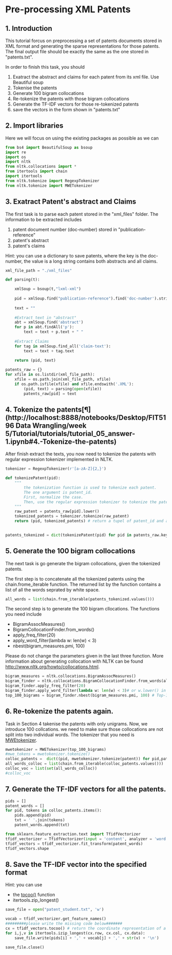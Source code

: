 # Pre-processing XML Patents

## 1. Introduction

This tutorial forcus on preprocessing a set of patents documents stored in XML format and generating the sparse representations for those patents. The final output file should be exactly the same as the one stored in "patents.txt".

In order to finish this task, you should

1. Exatract the abstract and claims for each patent from its xml file. Use Beautiful soup
2. Tokenise the patents
3. Generate 100 bigram collocations
4. Re-tokenize the patents with those bigram collocations
5. Generate the TF-IDF vectors for those re-tokenized patents
6. save the vectors in the form shown in "patents.txt"

## 2. Import libraries

Here we will focus on using the existing packages as possible as we can

```python
from bs4 import BeautifulSoup as bsoup
import re
import os
import nltk
from nltk.collocations import *
from itertools import chain
import itertools
from nltk.tokenize import RegexpTokenizer
from nltk.tokenize import MWETokenizer 
```



## 3. Exatract Patent's abstract and Claims

The first task is to parse each patent stored in the "xml_files" folder. The information to be extracted includes

1. patent document number (doc-number) stored in "publication-reference"
2. patent's abstract
3. patent's claims

Hint: you can use a dictionary to save patents, where the key is the doc-number, the value is a long string contains both abstracts and all claims.

```python
xml_file_path = "./xml_files"
```

```python
def parsing(t):

    xmlSoup = bsoup(t,"lxml-xml")
    
    pid = xmlSoup.find("publication-reference").find('doc-number').string 
    
    text = ""
    
    #Extract text in "abstract"    
    abt = xmlSoup.find('abstract')
    for p in abt.findAll('p'):
        text = text + p.text + " "
    
    #Extract Claims 
    for tag in xmlSoup.find_all('claim-text'):
        text = text + tag.text
        
    return (pid, text)
```

```python
patents_raw = {}
for xfile in os.listdir(xml_file_path): 
    xfile = os.path.join(xml_file_path, xfile)
    if os.path.isfile(xfile) and xfile.endswith('.XML'): 
        (pid, text) = parsing(open(xfile))
        patents_raw[pid] = text
```



## 4. Tokenize the patents[¶](http://localhost:8888/notebooks/Desktop/FIT5196 Data Wrangling/week 5/Tutorial/tutorials/tutorial_05_answer-1.ipynb#4.-Tokenize-the-patents)

After finish extract the texts, you now need to tokenize the patents with regular expression tokenizer implemented in NLTK.

```python
tokenizer = RegexpTokenizer(r'[a-zA-Z]{2,}') 
```

```python
def tokenizePatent(pid):
    """
        the tokenization function is used to tokenize each patent.
        The one argument is patent_id.
        First, normalize the case.
        Then, use the regular expression tokenizer to tokenize the patent with the specified id
    """
    raw_patent = patents_raw[pid].lower() 
    tokenized_patents = tokenizer.tokenize(raw_patent)
    return (pid, tokenized_patents) # return a tupel of patent_id and a list of tokens

  
patents_tokenized = dict(tokenizePatent(pid) for pid in patents_raw.keys())  
```

## 5. Generate the 100 bigram collocations

The next task is go generate the bigram collocations, given the tokenized patents.

The first step is to concatenate all the tokenized patents using the chain.frome_iterable function. The returned list by the function contains a list of all the words seprated by white space.

```python
all_words = list(chain.from_iterable(patents_tokenized.values()))
```



The second step is to generate the 100 bigram cllocations. The functions you need include

- BigramAssocMeasures()
- BigramCollocationFinder.from_words()
- apply_freq_filter(20)
- apply_word_filter(lambda w: len(w) < 3)
- nbest(bigram_measures.pmi, 100)

Please do not change the parameters given in the last three function. More information about generating collocation with NLTK can be found http://www.nltk.org/howto/collocations.html.

```python
bigram_measures = nltk.collocations.BigramAssocMeasures()
bigram_finder = nltk.collocations.BigramCollocationFinder.from_words(all_words)
bigram_finder.apply_freq_filter(20)
bigram_finder.apply_word_filter(lambda w: len(w) < 3)# or w.lower() in ignored_words)
top_100_bigrams = bigram_finder.nbest(bigram_measures.pmi, 100) # Top-100 bigrams
```



## 6. Re-tokenize the patents again.

Task in Section 4 takenise the patents with only unigrams. Now, we introduce 100 collcations. we need to make sure those collocations are not split into two individual words. The tokenizer that you need is [MWEtokenizer](http://www.nltk.org/api/nltk.tokenize.html).

```python
mwetokenizer = MWETokenizer(top_100_bigrams)
#mwe_tokens = mwetokenizer.tokenize()
colloc_patents =  dict((pid, mwetokenizer.tokenize(patent)) for pid,patent in patents_tokenized.items())
all_words_colloc = list(chain.from_iterable(colloc_patents.values()))
colloc_voc = list(set(all_words_colloc))
#colloc_voc
```



## 7. Generate the TF-IDF vectors for all the patents.

```python
pids = []
patent_words = []
for pid, tokens in colloc_patents.items():
    pids.append(pid)
    txt = ' '.join(tokens)
    patent_words.append(txt)
```

```python
from sklearn.feature_extraction.text import TfidfVectorizer
tfidf_vectorizer = TfidfVectorizer(input = 'content', analyzer = 'word')
tfidf_vectors = tfidf_vectorizer.fit_transform(patent_words)
tfidf_vectors.shape
```



## 8. Save the TF-IDF vector into the specified format

Hint: you can use

- the [tocoo()](https://docs.scipy.org/doc/scipy-0.14.0/reference/generated/scipy.sparse.csc_matrix.tocoo.html) function
- itertools.zip_longest()

```python
save_file = open("patent_student.txt", 'w')

vocab = tfidf_vectorizer.get_feature_names()
#########please write the missing code below#######
cx = tfidf_vectors.tocoo() # return the coordinate representation of a sparse matrix
for i,j,v in itertools.izip_longest(cx.row, cx.col, cx.data):
    save_file.write(pids[i] + ',' + vocab[j] + ',' + str(v) + '\n')
    
save_file.close()
```





























